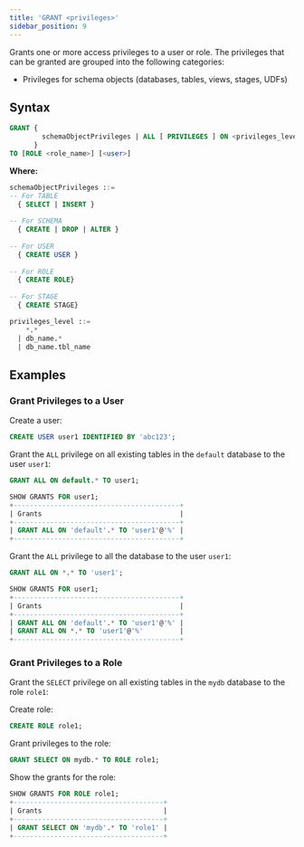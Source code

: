 ```yaml
---
title: 'GRANT <privileges>'
sidebar_position: 9
---
```


Grants one or more access privileges to a user or role. The privileges that can be granted are grouped into the following categories:
* Privileges for schema objects (databases, tables, views, stages, UDFs)

## Syntax

```sql
GRANT { 
        schemaObjectPrivileges | ALL [ PRIVILEGES ] ON <privileges_level>
      }
TO [ROLE <role_name>] [<user>]
```

**Where:**

```sql
schemaObjectPrivileges ::=
-- For TABLE
  { SELECT | INSERT }
  
-- For SCHEMA
  { CREATE | DROP | ALTER }
  
-- For USER
  { CREATE USER }
  
-- For ROLE
  { CREATE ROLE}
  
-- For STAGE
  { CREATE STAGE}
```

```sql
privileges_level ::=
    *.*
  | db_name.*
  | db_name.tbl_name
```

## Examples

### Grant Privileges to a User

Create a user:
```sql
CREATE USER user1 IDENTIFIED BY 'abc123';
```

Grant the `ALL` privilege on all existing tables in the `default` database to the user `user1`:
 
```sql
GRANT ALL ON default.* TO user1;
```

```sql
SHOW GRANTS FOR user1;
+-----------------------------------------+
| Grants                                  |
+-----------------------------------------+
| GRANT ALL ON 'default'.* TO 'user1'@'%' |
+-----------------------------------------+
```

Grant the `ALL` privilege to all the database to the user `user1`:

```sql
GRANT ALL ON *.* TO 'user1';
```
```sql
SHOW GRANTS FOR user1;
+-----------------------------------------+
| Grants                                  |
+-----------------------------------------+
| GRANT ALL ON 'default'.* TO 'user1'@'%' |
| GRANT ALL ON *.* TO 'user1'@'%'         |
+-----------------------------------------+
```

### Grant Privileges to a Role

Grant the `SELECT` privilege on all existing tables in the `mydb` database to the role `role1`:

Create role:
```sql 
CREATE ROLE role1;
```

Grant privileges to the role:
```sql
GRANT SELECT ON mydb.* TO ROLE role1;
```

Show the grants for the role:
```sql
SHOW GRANTS FOR ROLE role1;
+-------------------------------------+
| Grants                              |
+-------------------------------------+
| GRANT SELECT ON 'mydb'.* TO 'role1' |
+-------------------------------------+
```